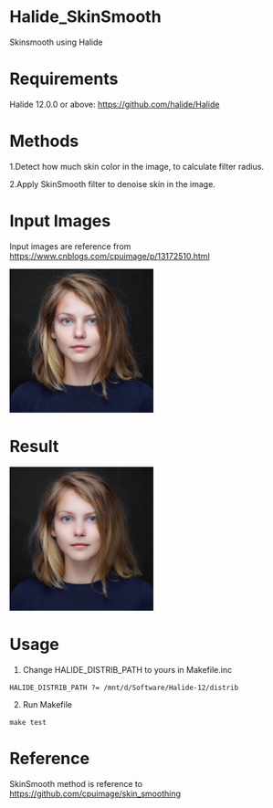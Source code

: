 # Halide_SkinSmooth
Skinsmooth using Halide

# Requirements
Halide 12.0.0 or above: https://github.com/halide/Halide

# Methods
1.Detect how much skin color in the image, to calculate filter radius.

2.Apply SkinSmooth filter to denoise skin in the image.

# Input Images
Input images are reference from https://www.cnblogs.com/cpuimage/p/13172510.html

<img src="https://github.com/venson-chiang/Halide_SkinSmooth/blob/main/test_images/test1.jpg" width="50%" height="50%">

# Result
<img src="https://github.com/venson-chiang/Halide_SkinSmooth/blob/main/output_images/output.png" width="50%" height="50%">

# Usage
1. Change HALIDE_DISTRIB_PATH to yours in Makefile.inc
```
HALIDE_DISTRIB_PATH ?= /mnt/d/Software/Halide-12/distrib 
```
2. Run Makefile 
```
make test
```

# Reference
SkinSmooth method is reference to https://github.com/cpuimage/skin_smoothing

